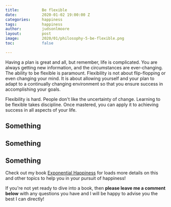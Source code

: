 ```yaml
---
title:			Be flexible
date:			2020-01-02 19:00:00 Z
categories:		happiness
tags:			happiness
author:			judsonlmoore
layout:			post
image:			2020/01/philosophy-5-be-flexible.png
toc:			false

---
```


Having a plan is great and all, but remember, life is complicated. You are always getting new information, and the circumstances are ever-changing. The ability to be flexible is paramount. Flexibility is not about flip-flopping or even changing your mind. It is about allowing yourself and your plan to adapt to a continually changing environment so that you ensure success in accomplishing your goals.

Flexibility is hard. People don't like the uncertainty of change. Learning to be flexible takes discipline. Once mastered, you can apply it to achieving success in all aspects of your life.


## Something



## Something



## Something





Check out my book [Exponential Happiness](/book/) for loads more details on this and other topics to help you in your pursuit of happiness! 

If you're not yet ready to dive into a book, then **please leave me a comment below** with any questions you have and I will be happy to advise you the best I can directly! 